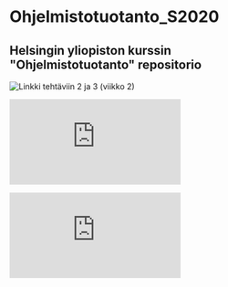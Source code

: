 # Ohjelmistotuotanto_S2020

## Helsingin yliopiston kurssin "Ohjelmistotuotanto" repositorio

![Linkki tehtäviin 2 ja 3 (viikko 2)](https://github.com/leopekkas/ohtu-2020-viikko1)

![Linkki retro.md tiedostoon (viikko 5, t.6)](https://github.com/leopekkas/Ohjelmistotuotanto_S2020/blob/main/retro.md)

![Viikko 7 referaatti (t.6)](https://github.com/leopekkas/Ohjelmistotuotanto_S2020/blob/main/viikko7/referaatti.md)

